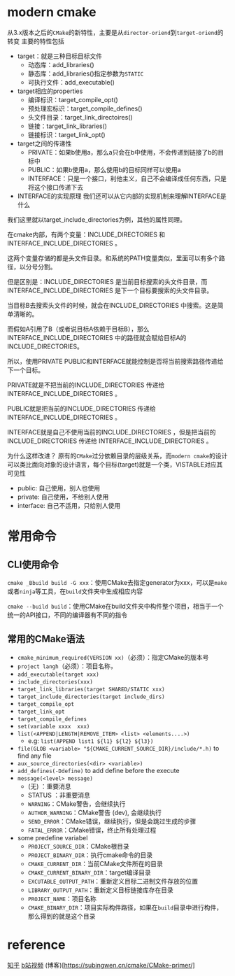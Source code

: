 # modern cmake
 从3.x版本之后的`CMake`的新特性，主要是从`director-oriend`到`target-oriend`的转变
主要的特性包括
- target：就是三种目标目标文件
    - 动态库：add_libraries()
    - 静态库：add_libraries()指定参数为`STATIC`
    - 可执行文件：add_executable()
- target相应的properties
    - 编译标识：target_compile_opt()
    - 预处理宏标识：target_compile_defines()
    - 头文件目录：target_link_directoires()
    - 链接：target_link_libraries()
    - 链接标识：target_link_opt()
- target之间的传递性
    - PRIVATE：如果b使用a，那么a只会在b中使用，不会传递到链接了b的目标中
    - PUBLIC：如果b使用a，那么使用b的目标同样可以使用a
    - INTERFACE：只是一个接口，利他主义，自己不会编译成任何东西，只是将这个接口传递下去
- INTERFACE的实现原理
我们还可以从它内部的实现机制来理解INTERFACE是什么

我们这里就以target_include_directories为例，其他的属性同理。

在cmake内部，有两个变量：INCLUDE_DIRECTORIES 和 INTERFACE_INCLUDE_DIRECTORIES 。

这两个变量存储的都是头文件目录。和系统的PATH变量类似，里面可以有多个路径，以分号分割。

但是区别是：INCLUDE_DIRECTORIES 是当前目标搜索的头文件目录，而INTERFACE_INCLUDE_DIRECTORIES 是下一个目标要搜索的头文件目录。

当目标B去搜索头文件的时候，就会在INCLUDE_DIRECTORIES 中搜索。这是简单清晰的。

而假如A引用了B（或者说目标A依赖于目标B），那么INTERFACE_INCLUDE_DIRECTORIES 中的路径就会赋给目标A的INCLUDE_DIRECTORIES。

所以，使用PRIVATE PUBLIC和INTERFACE就能控制是否将当前搜索路径传递给下一个目标。

PRIVATE就是不把当前的INCLUDE_DIRECTORIES 传递给INTERFACE_INCLUDE_DIRECTORIES 。

PUBLIC就是把当前的INCLUDE_DIRECTORIES 传递给INTERFACE_INCLUDE_DIRECTORIES 。

INTERFACE就是自己不使用当前的INCLUDE_DIRECTORIES ，但是把当前的INCLUDE_DIRECTORIES 传递给 INTERFACE_INCLUDE_DIRECTORIES 。

为什么这样改进？
原有的`CMake`过分依赖目录的层级关系，而`modern cmake`的设计可以类比面向对象的设计语言，每个目标(target)就是一个类，VISTABLE对应其可见性
- public: 自己使用，别人也使用
- private: 自己使用，不给别人使用
- interface: 自己不适用，只给别人使用


# 常用命令

## CLI使用命令
`cmake _Bbuild build -G xxx`：使用CMake去指定generator为xxx，可以是`make`或者`ninja`等工具，在`build`文件夹中生成相应内容

`cmake --build build`：使用CMake在build文件夹中构件整个项目，相当于一个统一的API接口，不同的编译器有不同的指令

## 常用的CMake语法
- `cmake_minimum_required(VERSION xx)`（必须）：指定CMake的版本号
- `project langh`（必须）：项目名称，
- `add_executable(target xxx)`
- `include_directories(xxx)`
- `target_link_libraries(target SHARED/STATIC xxx)`
- `target_include_directories(target include_dirs)`
- `target_compile_opt`
- `target_link_opt`
- `target_compile_defines`
- `set(variable xxxx  xxx)`
- `list(<APPEND|LENGTH|REMOVE_ITEM> <list> <elements....>)`
    - e.g: `list(APPEND list1 ${l1} ${l2} ${l3})`
- `file(GLOB <variable> "${CMAKE_CURRENT_SOURCE_DIR}/include/*.h)` to find any file
- `aux_source_directories(<dir> <variable>)`
- `add_defines(-Ddefine)` to add define before the execute
- `message(<level> message)`
    - (无) ：重要消息
    - STATUS ：非重要消息
    - `WARNING`：CMake警告，会继续执行
    - `AUTHOR_WARNING`：CMake警告 (dev), 会继续执行
    - `SEND_ERROR`：CMake错误，继续执行，但是会跳过生成的步骤
    - `FATAL_ERROR`：CMake错误，终止所有处理过程
- some predefine variabel
    - `PROJECT_SOURCE_DIR`：CMake根目录
    - `PROJECT_BINARY_DIR`：执行cmake命令的目录
    - `CMAKE_CURRENT_DIR`：当前CMake文件所在的目录
    - `CMAKE_CURRENT_BINARY_DIR`：target编译目录
    - `EXCUTABLE_OUTPUT_PATH`：重新定义目标二进制文件存放的位置
    - `LIBRARY_OUTPUT_PATH`：重新定义目标链接库存在目录
    - `PROJECT_NAME`：项目名称
    - `CMAKE_BINARY_DIR`：项目实际构件路径，如果在`build`目录中进行构件，那么得到的就是这个目录



# reference 
[知乎](https://zhuanlan.zhihu.com/p/493493849)
[b站视频](https://www.bilibili.com/video/BV1MP4y127ha/?vd_source=0e276d55dbd9a04fc2b56c3d534b885d)
(博客)[https://subingwen.cn/cmake/CMake-primer/]
